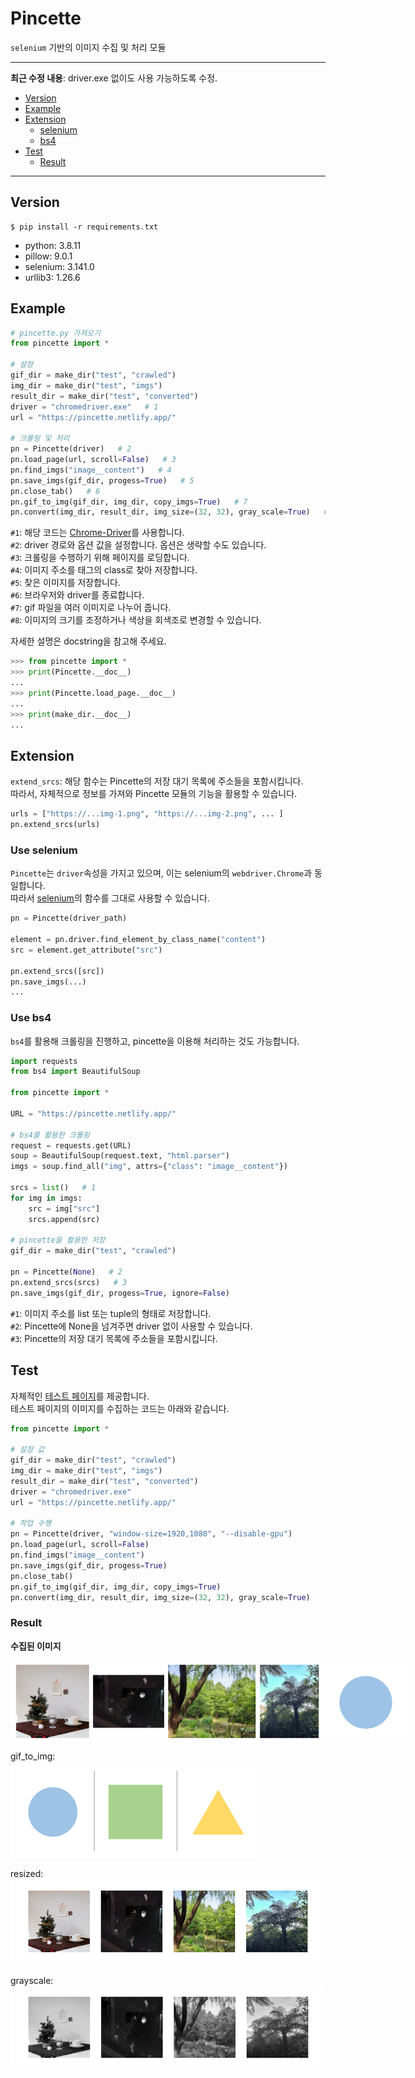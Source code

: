 # Pincette

`selenium` 기반의 이미지 수집 및 처리 모듈  

---

__최근 수정 내용__: driver.exe 없이도 사용 가능하도록 수정.  

- [Version](#version)  
- [Example](#example)  
- [Extension](#extension)  
    - [selenium](#use-selenium)  
    - [bs4](#use-bs4)  
- [Test](#test)
    - [Result](#result)

---

## Version

```Shell
$ pip install -r requirements.txt
```

- python: 3.8.11  
- pillow: 9.0.1  
- selenium: 3.141.0  
- urllib3: 1.26.6  

## Example

```python
# pincette.py 가져오기
from pincette import *

# 설정
gif_dir = make_dir("test", "crawled")
img_dir = make_dir("test", "imgs")
result_dir = make_dir("test", "converted")
driver = "chromedriver.exe"   # 1
url = "https://pincette.netlify.app/"

# 크롤링 및 처리
pn = Pincette(driver)   # 2
pn.load_page(url, scroll=False)   # 3
pn.find_imgs("image__content")   # 4
pn.save_imgs(gif_dir, progess=True)   # 5
pn.close_tab()   # 6
pn.gif_to_img(gif_dir, img_dir, copy_imgs=True)   # 7
pn.convert(img_dir, result_dir, img_size=(32, 32), gray_scale=True)   # 8
```
`#1`: 해당 코드는 <a href="https://chromedriver.chromium.org/downloads" target="_blank">Chrome-Driver</a>를 사용합니다.  
`#2`: driver 경로와 옵션 값을 설정합니다. 옵션은 생략할 수도 있습니다.  
`#3`: 크롤링을 수행하기 위해 페이지를 로딩합니다.  
`#4`: 이미지 주소를 태그의 class로 찾아 저장합니다.    
`#5`: 찾은 이미지를 저장합니다.  
`#6`: 브라우저와 driver를 종료합니다.  
`#7`: gif 파일을 여러 이미지로 나누어 줍니다.  
`#8`: 이미지의 크기를 조정하거나 색상을 회색조로 변경할 수 있습니다.  


자세한 설명은 docstring을 참고해 주세요.  
```python
>>> from pincette import *
>>> print(Pincette.__doc__)
...
>>> print(Pincette.load_page.__doc__)
...
>>> print(make_dir.__doc__)
...
```

## Extension

`extend_srcs`: 해당 함수는 Pincette의 저장 대기 목록에 주소들을 포함시킵니다.  
따라서, 자체적으로 정보를 가져와 Pincette 모듈의 기능을 활용할 수 있습니다.  
```python
urls = ["https://...img-1.png", "https://...img-2.png", ... ]
pn.extend_srcs(urls)
```

### Use selenium

`Pincette`는 `driver`속성을 가지고 있으며, 이는 selenium의 `webdriver.Chrome`과 동일합니다.  
따라서 <a href="https://www.selenium.dev/documentation/webdriver/elements/finders/" target="_blank">selenium</a>의 함수를 그대로 사용할 수 있습니다.  
```python
pn = Pincette(driver_path)

element = pn.driver.find_element_by_class_name("content")
src = element.get_attribute("src")

pn.extend_srcs([src])
pn.save_imgs(...)
...
```

### Use bs4

`bs4`를 활용해 크롤링을 진행하고, pincette을 이용해 처리하는 것도 가능합니다.  
```python
import requests
from bs4 import BeautifulSoup

from pincette import *

URL = "https://pincette.netlify.app/"

# bs4를 활용한 크롤링
request = requests.get(URL)
soup = BeautifulSoup(request.text, "html.parser")
imgs = soup.find_all("img", attrs={"class": "image__content"})

srcs = list()   # 1
for img in imgs:
    src = img["src"]
    srcs.append(src)

# pincette을 활용한 저장
gif_dir = make_dir("test", "crawled")

pn = Pincette(None)   # 2
pn.extend_srcs(srcs)   # 3
pn.save_imgs(gif_dir, progess=True, ignore=False)
```
`#1`: 이미지 주소를 list 또는 tuple의 형태로 저장합니다.  
`#2`: Pincette에 None을 넘겨주면 driver 없이 사용할 수 있습니다.  
`#3`: Pincette의 저장 대기 목록에 주소들을 포함시킵니다.  

## Test

자체적인 [테스트 페이지](https://pincette.netlify.app/)를 제공합니다.  
테스트 페이지의 이미지를 수집하는 코드는 아래와 같습니다.  
```python
from pincette import *

# 설정 값
gif_dir = make_dir("test", "crawled")
img_dir = make_dir("test", "imgs")
result_dir = make_dir("test", "converted")
driver = "chromedriver.exe"
url = "https://pincette.netlify.app/"

# 작업 수행
pn = Pincette(driver, "window-size=1920,1080", "--disable-gpu")
pn.load_page(url, scroll=False)
pn.find_imgs("image__content")
pn.save_imgs(gif_dir, progess=True)
pn.close_tab()
pn.gif_to_img(gif_dir, img_dir, copy_imgs=True)
pn.convert(img_dir, result_dir, img_size=(32, 32), gray_scale=True)
```

### Result

**수집된 이미지**
<div style="display: flex; flex-direction: row; height: 130px;">
    <img src="./pages/assets/readme-1.png" alt="크롤링 샘플">
    <img src="./pages/assets/shape.gif" alt="크롤링 샘플 gif">
</div>

gif_to_img:  
<img src="./pages/assets/readme-4.png" alt="회색조 변환 결과">

resized:  
<img src="./pages/assets/readme-2.png" alt="크기 조정 결과">

grayscale:  
<img src="./pages/assets/readme-3.png" alt="회색조 변환 결과">